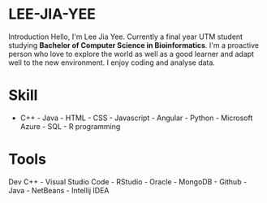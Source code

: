 # LEE-JIA-YEE

Introduction
Hello, I'm Lee Jia Yee. Currently a final year UTM student studying **Bachelor of Computer Science in Bioinformatics**. I'm a proactive person who love to explore the world as well as a good learner and adapt well to the new environment. I enjoy coding and analyse data. 

# Skill
- C++ - Java - HTML - CSS - Javascript - Angular - Python - Microsoft Azure - 
SQL - R programming

# Tools
Dev C++ - Visual Studio Code - RStudio - Oracle - MongoDB - Github - Java - NetBeans - Intellij IDEA 

 
